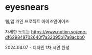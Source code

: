 # eyesnears
웹,앱 개인 프로젝트 아이즈앤이어즈

자세한 노트는
https://www.notion.so/ene-df629849702640f7a32095b17a8acbb0

2024.04.07 - 디자인 1차 시안 완성
